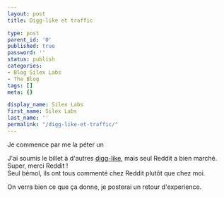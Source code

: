 ```yaml
---
layout: post
title: Digg-like et traffic

type: post
parent_id: '0'
published: true
password: ''
status: publish
categories:
- Blog Silex Labs
- The Blog
tags: []
meta: {}

display_name: Silex Labs
first_name: Silex Labs
last_name: ''
permalink: "/digg-like-et-traffic/"
---
```


Je commence par me la péter un


J'ai soumis le billet à d'autres [digg-like,](http://unearaigneeauplafond.fr/digg-like-francophones) mais seul Reddit a bien marché. Super, merci Reddit !  
Seul bémol, ils ont tous commenté chez Reddit plutôt que chez moi.


On verra bien ce que ça donne, je posterai un retour d'experience.